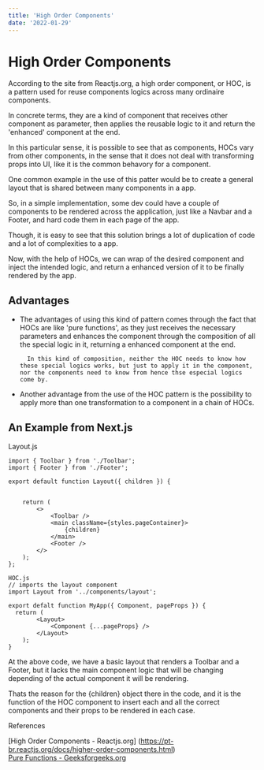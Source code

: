 ```yaml
---
title: 'High Order Components'
date: '2022-01-29'
---
```

# High Order Components

According to the site from Reactjs.org, a high order component, or HOC, is a pattern used for reuse components logics across many ordinaire components.   

In concrete terms, they are a kind of component that receives other component as parameter, then applies the reusable logic to it and return the 'enhanced' component at the end.    

In this particular sense, it is possible to see that as components, HOCs vary from other components, in the sense that it does not deal with transforming props into UI, like it is the common behavory for a component.   

One common example in the use of this patter would be to create a general layout that is shared between many components in a app.    

So, in a simple implementation, some dev could have a couple of components to be rendered across the application, just like a Navbar and a Footer, and hard code them in each page of the app.   

Though, it is easy to see that this solution brings a lot of duplication of code and a lot of complexities to a app.     

Now, with the help of HOCs, we can wrap of the desired component and inject the intended logic, and return a enhanced version of it to be finally rendered by the app.     

## Advantages
- The advantages of using this kind of pattern comes through the fact that HOCs are like 'pure functions', as they just receives the necessary parameters and enhances the component through the composition of all the special logic in it, returning a enhanced component at the end.    

		In this kind of composition, neither the HOC needs to know how these special logics works, but just to apply it in the component, nor the components need to know from hence thse especial logics come by.     

- Another advantage from the use of the HOC pattern is the possibility to apply more than one transformation to a component in a chain of HOCs.    

## An Example from Next.js

Layout.js   
     
```
import { Toolbar } from './Toolbar';
import { Footer } from './Footer';

export default function Layout({ children }) {
	
	
	return (
		<>
			<Toolbar />
			<main className={styles.pageContainer}>
				{children}
			</main>
			<Footer />
		</>
	);
};
```     
    
    
```
HOC.js
// imports the layout component
import Layout from '../components/layout';

export defalt function MyApp({ Component, pageProps }) {
  return (
		<Layout>
			<Component {...pageProps} />
		</Layout>
	);
}
```     
      
At the above code, we have a basic layout that renders a Toolbar and a Footer, but it lacks the main component logic that will be changing depending of the actual component it will be rendering. 
      
Thats the reason for the {children} object there in the code, and it is the function of the HOC component to insert each and all the correct components and their props to be rendered in each case.
    
    
References     

[High Order Components - Reactjs.org] (https://pt-br.reactjs.org/docs/higher-order-components.html)       
[Pure Functions - Geeksforgeeks.org](https://www.geeksforgeeks.org/pure-functions/)      






